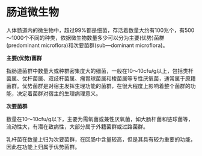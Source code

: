 # 肠道微生物

人体肠道内的微生物中，超过99%都是细菌，存活着数量大约有100兆个，有500～1000个不同的种类，依据微生物数量多少可以分为主要(优势)菌群(predominant microflora)和次要菌群(sub—dominant microflora)。

**主要(优势)菌群**

指肠道菌群中数量大或种群密集度大的细菌，一般在10～10cfu/g以上，包括类杆菌属、优杆菌属、双歧杆菌属、瘤胃球菌属和梭菌属等专性厌氧菌，通常属于原籍菌群。优势菌群是对宿主发挥生理功能的菌群，在很大程度上影响着整个菌群的功能，决定着菌群对宿主的生理病理意义。

**次要菌群**

数量在10～10cfu/g以下，主要为需氧菌或兼性厌氧菌，如大肠杆菌和链球菌等，流动性大，有潜在致病性，大部分属于外籍菌群或过路菌群。

乳杆菌在数量上归为次要菌群，在回肠中含量较高，但是其具有较为重要的功能，因此在功能上归属于优势菌群。